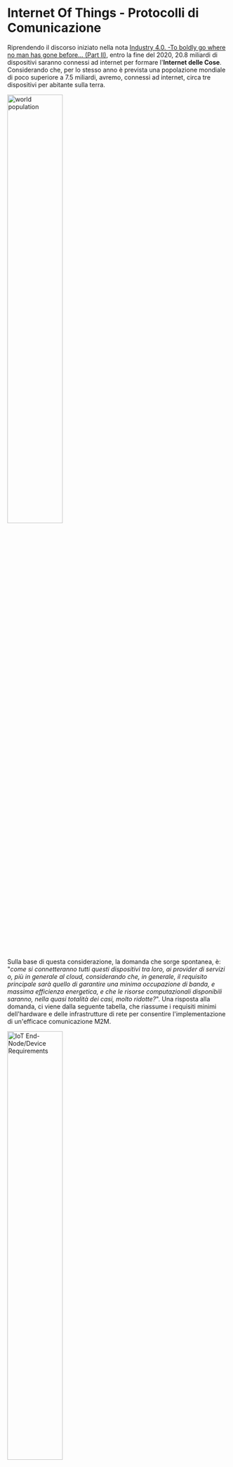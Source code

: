 # Internet Of Things - Protocolli di Comunicazione #
  
Riprendendo il discorso iniziato nella nota [Industry 4.0. -To boldly go where no man has gone before... (Part II)](https://maurizioattanasi.blogspot.it/2016/09/industry-40-to-boldly-go-where-no-man_6.html), entro la fine del 2020, 20.8 miliardi di dispositivi saranno connessi ad internet per formare l'**Internet delle Cose**. Considerando che, per lo stesso anno è prevista una popolazione mondiale di poco superiore a 7.5 miliardi, avremo, connessi ad internet, circa tre dispositivi per abitante sulla terra.  

<img src="https://github.com/alien70/InterntOfThings/blob/master/images/worldpop.png?raw=true" width="50%" alt="world population">

Sulla base di questa considerazione, la domanda che sorge spontanea, è: "*come si connetteranno tutti questi dispositivi tra loro, ai provider di servizi o, più in generale al cloud, considerando che, in generale, il requisito principale sarà quello di garantire una minima occupazione di banda, e massima efficienza energetica, e che le risorse computazionali disponibili saranno, nella quasi totalità dei casi, molto ridotte?*".
Una risposta alla domanda, ci viene dalla seguente tabella, che riassume i requisiti minimi dell'hardware e delle infrastrutture di rete per consentire l'implementazione di un'efficace comunicazione M2M.

<img src="https://github.com/alien70/InterntOfThings/blob/master/images/0915_SiLabs_Table2.gif?raw=true" width="50%" alt="IoT End-Node/Device Requirements">  

*fonte [Electronic Design](http://electronicdesign.com/)*  

Tra i diversi protocolli che soddisfano le specifiche definite nella tabella di sopra, citiamo quelli maggiormente in uso per l'implemetazione della comunicazione **M2M**:
* **[MQTT](https://github.com/alien70/InternetOfThings/tree/master/mqtt)**;
* **CoAP**;
* **AMQP**

Obiettivo di questa nota è quello di esplorare con un approccio *hands-on* alcuni degli strumenti attualmente disponibili per l'implementazione di tale comunicazione. 
